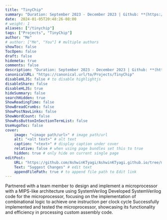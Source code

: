 ```yaml
---
title: "TinyChip"
summary: "Duration: September 2023 - December 2023 | Github: **(https://github.com/AshwinKTyagi/TinyChip)**"
date:  2024-01-05T20:48:26-08:00
# weight: 1
aliases: ["/tinychip"]
tags: ["Projects", "TinyChip"]
author: "Me"
# author: ["Me", "You"] # multiple authors
showToc: false
TocOpen: false
draft: false
hidemeta: true
comments: false
description: "Duration: September 2023 - December 2023 | Github: **(https://github.com/AshwinKTyagi/TinyChip)**"
canonicalURL: "https://canonical.url/to/Projects/TinyChip"
disableHLJS: false # to disable highlightjs
disableShare: false
disableHLJS: true
hideSummary: false
searchHidden: true
ShowReadingTime: false
ShowBreadCrumbs: false
ShowPostNavLinks: false
ShowWordCount: false
ShowRssButtonInSectionTermList: false
UseHugoToc: false
cover:
    image: "<image path/url>" # image path/url
    alt: "<alt text>" # alt text
    caption: "<text>" # display caption under cover
    relative: false # when using page bundles set this to true
    hidden: true # only hide on current single page
editPost:
    URL: "https://github.com/AshwinKTyagi/AshwinKTyagi.github.io/tree/main/content"
    Text: "Suggest Changes" # edit text
    appendFilePath: true # to append file path to Edit link
---
```


Partnered with a team member to design and implement a microprocessor with a MIPS-like architecture using SystemVerilog 
Developed SystemVerilog code for the microprocessor, focusing on the implementation of combinational logic to achieve one instruction per clock cycle
Successfully implemented and tested the microprocessor, showcasing its functionality and efficiency in processing custom assembly code.